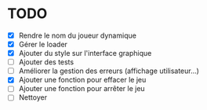 # TODO

- [x] Rendre le nom du joueur dynamique
- [x] Gérer le loader
- [x] Ajouter du style sur l'interface graphique
- [ ] Ajouter des tests
- [ ] Améliorer la gestion des erreurs (affichage utilisateur...)
- [x] Ajouter une fonction pour effacer le jeu
- [ ] Ajouter une fonction pour arrêter le jeu
- [ ] Nettoyer

